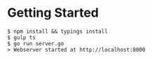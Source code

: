 # Getting Started

```
$ npm install && typings install
$ gulp ts
$ go run server.go
> Webserver started at http://localhost:8000
```

